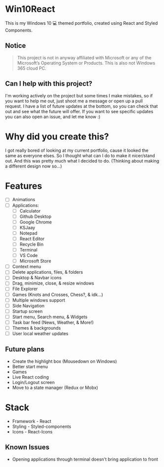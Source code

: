 # Win10React
This is my Windows 10 💻 themed portfolio, created using React and Styled Components.

## Notice
> This project is not in anyway affiliated with Microsoft or any of the Microsoft’s Operating System or Products. This is also not Windows 365 cloud PC.


## Can I help with this project?
I'm working actively on the project but some times I make mistakes, so if you want to help me out, just shoot me a message or open up a pull request. I have a list of future updates at the bottom, so you can check that out and see what the future will offer. If you want to see specific updates you can also open an issue, and let me know :)

# Why did you create this?
I got really bored of looking at my current portfolio, cause it looked the same as everyone elses. So I thought what can I do to make it nicer/stand out. And this was pretty much what I decided to do. (Thinking about making a different design now so...)

# Features
- [ ] Animations
- [ ] Applications:
    - [ ] Calculator
    - [ ] Github Desktop
    - [ ] Google Chrome
    - [ ] KSJaay
    - [ ] Notepad
    - [ ] React Editor
    - [ ] Recycle Bin
    - [ ] Terminal
    - [ ] VS Code
    - [ ] Microsoft Store
- [ ] Context menu
- [ ] Delete applications, files, & folders
- [ ] Desktop & Navbar icons
- [ ] Drag, minimize, close, & resize windows
- [ ] File Explorer
- [ ] Games (Knots and Crosses, Chess?, & idk...)
- [ ] Multiple windows support
- [ ] Side Navigation
- [ ] Startup screen
- [ ] Start menu, Search menu, & Widgets
- [ ] Task bar feed (News, Weather, & More!)
- [ ] Themes & backgrounds
- [ ] User local weather updates

## Future plans
- Create the highlight box (Mousedown on Windows)
- Better start menu
- Games
- Live React coding
- Login/Logout screen
- Move to a state manager (Redux or Mobx)

# Stack
- Framework - React
- Styling - Styled-components
- Icons - React-Icons

## Known Issues
- Opening applications through terminal doesn't bring application to front